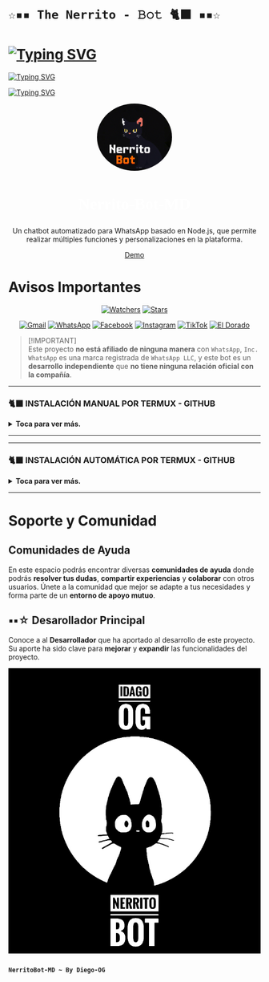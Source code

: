 # `☆▪︎▪︎ The Nerrito - 𝙱𝚘𝚝 🐈‍⬛ ▪︎▪︎☆`



# [![Typing SVG](https://readme-typing-svg.herokuapp.com?font=Poppins&size=30&duration=3000&pause=1000&color=8A2BE2&center=true&vCenter=true&width=435&lines=Holaaaa%2C+Soy+Nerrito+%E2%99%A1&repeat=false)](https://git.io/typing-svg)

[![Typing SVG](https://readme-typing-svg.herokuapp.com?font=Poppins&size=25&duration=3000&pause=1000&color=32CD32&center=true&vCenter=true&width=435&lines=Gracias+por+visitarme&repeat=false)](https://git.io/typing-svg)

[![Typing SVG](https://readme-typing-svg.herokuapp.com?font=Poppins&size=25&duration=3000&pause=1000&color=00BFFF&center=true&vCenter=true&width=435&lines=%C2%A1Me+apoyas+con+una+%F0%9F%8C%9F%3F&repeat=false)](https://git.io/typing-svg)




<p align="center">
 <img src="1000222959-01.jpeg" alt="Logo de mi proyecto" style="border-radius: 50%; width: 150px;" />
 <h2 align="center" style="font-family: 'Press Start 2P', cursive; font-size: 32px; color: white;">Nerrito-Bot-MD</h2>
 <p align="center">Un chatbot automatizado para WhatsApp basado en Node.js, que permite realizar múltiples funciones y personalizaciones en la plataforma.</p>
</p>



<p align="center">
  <a href="https://api.whatsapp.com/send?phone=+584121275155&text=&text=.menu">Demo</a>
</p>

<!-- <p align="center">
  <a href="/src/docs/README_en.md">English</a>
  ·
  <a href="/src/docs/README_pt-br.md">Português</a>
</p> -->

# Avisos Importantes

<p align="center">   
<a href="https://github.com/IDAGO-OG/Nerrito-Bot-MD/watchers"><img title="Watchers" src="https://img.shields.io/github/watchers/IDAGO-OG/Nerrito-Bot-MD?label=Watchers&color=Blue&style=flat-square"></a>
<a href="https://github.com/IDAGO-OG/Nerrito-Bot-MD/stargazers"><img title="Stars" src="https://img.shields.io/github/stars/IDAGO-OG/Nerrito-Bot-MD?label=Stars&color=Black&style=flat-square"></a>
</p>

<div align="center">
 
[![Gmail](https://img.shields.io/badge/Gmail-D14836?style=for-the-badge&logo=gmail&logoColor=white)](mailto:D32393844@gmail.com)
[![WhatsApp](https://img.shields.io/badge/DIEGO-OG?style=for-the-badge&logo=whatsapp&logoColor=white)](https://wa.me/qr/4CPY3MTWUGEKH1)
[![Facebook](https://img.shields.io/badge/Facebook-1877F2?style=for-the-badge&logo=facebook&logoColor=white)](https://www.facebook.com/share/18uhJ1qmBE/)
[![Instagram](https://img.shields.io/badge/Instagram-E4405F?style=for-the-badge&logo=instagram&logoColor=white)](https://instagram.com/_1dago)
[![TikTok](https://img.shields.io/badge/TikTok-000000?style=for-the-badge&logo=tiktok&logoColor=white)](https://www.tiktok.com/@_1dago?_t=ZM-8tho9DaFEQQ&_r=1)
[![El Dorado](https://img.shields.io/badge/El_Dorado-FFD700?style=for-the-badge&logo=eldorado&logoColor=white)](https://link.eldorado.io/JPcIm34xMQb)

</div>

> [!IMPORTANT]\
> Este proyecto **no está afiliado de ninguna manera** con `WhatsApp`, `Inc. WhatsApp` es una marca registrada de `WhatsApp LLC`, y este bot es un **desarrollo independiente** que **no tiene ninguna relación oficial con la compañía**.

-----
### 🐈‍⬛ INSTALACIÓN MANUAL POR TERMUX - GITHUB 
<details>
  <summary><b>Toca para ver más.</b></summary>
 
> *Comandos para instalar de forma manual*
```bash
termux-setup-storage
```
```bash
apt update && apt upgrade && pkg install -y git nodejs ffmpeg imagemagick yarn
```
```bash
git clone https://github.com/IDAGO-OG/Nerrito-Bot-MD && cd Nerrito-Bot-MD
```
```bash
yarn install && npm install
```
```bash
npm start
```
> *Si aparece **(Y/I/N/O/D/Z) [default=N] ?** use la letra **"y" + "ENTER"** para continuar con la instalación*
</details>

----

</details>

-----
### 🐈‍⬛ INSTALACIÓN AUTOMÁTICA POR TERMUX - GITHUB 
<details>
  <summary><b>Toca para ver más.</b></summary>
 
> *Comando para instalar de forma Automática*
```bash
termux-setup-storage && apt update && apt upgrade -y && pkg install -y git nodejs ffmpeg imagemagick yarn && git clone https://github.com/IDAGO-OG/Nerrito-Bot-MD && cd Nerrito-Bot-MD && yarn install && npm install && npm start
```
> *Si aparece **(Y/I/N/O/D/Z) [default=N] ?** use la letra **"y" + "ENTER"** para continuar con la instalación*
</details>

----
 

# Soporte y Comunidad

## Comunidades de Ayuda

En este espacio podrás encontrar diversas **comunidades de ayuda** donde podrás **resolver tus dudas**, **compartir experiencias** y **colaborar** con otros usuarios. Únete a la comunidad que mejor se adapte a tus necesidades y forma parte de un **entorno de apoyo mutuo**.

</table>

## ▪︎▪︎☆ Desarollador Principal

Conoce a al **Desarrollador** que ha aportado al desarrollo de este proyecto. Su aporte ha sido clave para **mejorar** y **expandir** las funcionalidades del proyecto.

<a href="https://github.com/IDAGO-OG/Nerrito-Bot-MD//graphs/contributors">  <img src="Perfil.jpg" /> 
</a>

#### `NerritoBot-MD ~ By Diego-OG`

```

